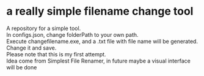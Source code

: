 # a really simple filename change tool  
A repository for a simple tool.  
In configs.json, change folderPath to your own path.  
Execute changefilename.exe, and a .txt file with file name will be generated. Change it and save.  
Please note that this is my first attempt.  
Idea come from Simplest File Renamer, in future maybe a visual interface will be done   
